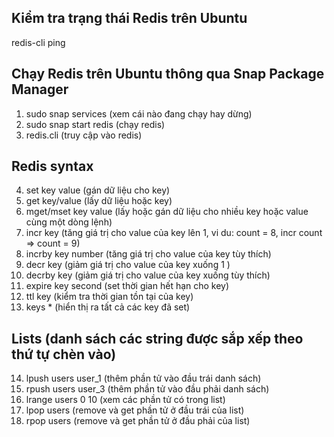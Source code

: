 ## Kiểm tra trạng thái Redis trên Ubuntu 
redis-cli ping

## Chạy Redis trên Ubuntu thông qua Snap Package Manager
1) sudo snap services       (xem cái nào đang chạy hay dừng)
2) sudo snap start redis    (chạy redis)
3) redis.cli                (truy cập vào redis)

## Redis syntax
4) set key value            (gán dữ liệu cho key)
5) get key/value            (lấy dữ liệu hoặc key)
6) mget/mset key value      (lấy hoặc gán dữ liệu cho nhiều key hoặc value cùng một dòng lệnh)
7) incr key                 (tăng giá trị cho value của key lên 1, vi du: count = 8, incr count => count = 9)
8) incrby key number        (tăng giá trị cho value của key tùy thích)
9) decr key                 (giảm giá trị cho value của key xuống 1 )
10) decrby key              (giảm giá trị cho value của key xuống tùy thích)
11) expire key second       (set thời gian hết hạn cho key)
12) ttl key                 (kiểm tra thời gian tồn tại của key)
13) keys *                  (hiển thị ra tất cả các key đã set)
    
## Lists (danh sách các string được sắp xếp theo thứ tự chèn vào)
14) lpush users user_1      (thêm phần tử vào đầu trái danh sách)
15) rpush users user_3      (thêm phần tử vào đầu phải danh sách)
16) lrange users 0 10       (xem các phần tử có trong list)
17) lpop users              (remove và get phần tử ở đầu trái của list)
18) rpop users              (remove và get phần tử ở đầu phải của list)
